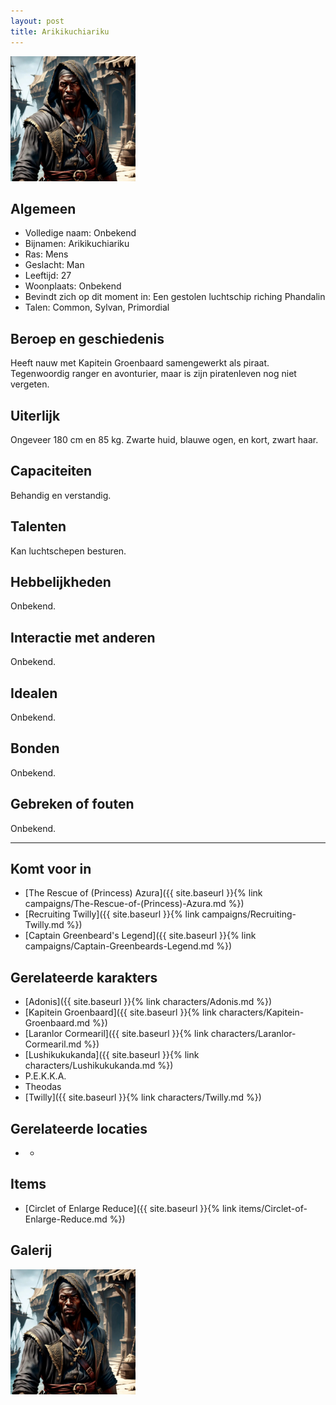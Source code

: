 ```yaml
---
layout: post
title: Arikikuchiariku
---
```


<img src="../images/Arikikuchiariku.jpg" alt="Arikikuchiariku" width=200>

## Algemeen
* Volledige naam: Onbekend
* Bijnamen: Arikikuchiariku
* Ras: Mens
* Geslacht: Man
* Leeftijd: 27
* Woonplaats: Onbekend
* Bevindt zich op dit moment in: Een gestolen luchtschip riching Phandalin
* Talen: Common, Sylvan, Primordial

## Beroep en geschiedenis
Heeft nauw met Kapitein Groenbaard samengewerkt als piraat. Tegenwoordig ranger en avonturier, maar is zijn piratenleven nog niet vergeten.

## Uiterlijk
Ongeveer 180 cm en 85 kg. Zwarte huid, blauwe ogen, en kort, zwart haar.

## Capaciteiten
Behandig en verstandig.

## Talenten
Kan luchtschepen besturen.

## Hebbelijkheden
Onbekend.

## Interactie met anderen
Onbekend.

## Idealen
Onbekend.

## Bonden
Onbekend.

## Gebreken of fouten
Onbekend.

---

## Komt voor in
* [The Rescue of (Princess) Azura]({{ site.baseurl }}{% link campaigns/The-Rescue-of-(Princess)-Azura.md %})
* [Recruiting Twilly]({{ site.baseurl }}{% link campaigns/Recruiting-Twilly.md %})
* [Captain Greenbeard's Legend]({{ site.baseurl }}{% link campaigns/Captain-Greenbeards-Legend.md %})

## Gerelateerde karakters
* [Adonis]({{ site.baseurl }}{% link characters/Adonis.md %})
* [Kapitein Groenbaard]({{ site.baseurl }}{% link characters/Kapitein-Groenbaard.md %})
* [Laranlor Cormearil]({{ site.baseurl }}{% link characters/Laranlor-Cormearil.md %})
* [Lushikukukanda]({{ site.baseurl }}{% link characters/Lushikukukanda.md %})
* P.E.K.K.A.
* Theodas
* [Twilly]({{ site.baseurl }}{% link characters/Twilly.md %})

## Gerelateerde locaties
* -

## Items
* [Circlet of Enlarge Reduce]({{ site.baseurl }}{% link items/Circlet-of-Enlarge-Reduce.md %})

## Galerij
<img src="../images/Arikikuchiariku.jpg" alt="Arikikuchiariku" width=200>